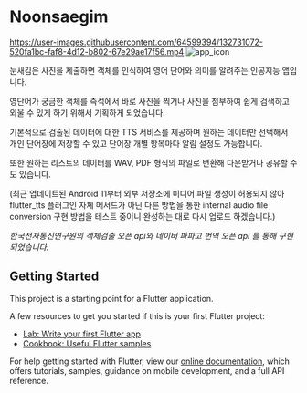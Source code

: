 # Noonsaegim
https://user-images.githubusercontent.com/64599394/132731072-520fa1bc-faf8-4d12-b802-67e29ae17f56.mp4
![app_icon](https://user-images.githubusercontent.com/64599394/132732824-1d2eebb9-b05c-401f-a663-e5695a4e6a8e.png)


눈새김은 사진을 제출하면 객체를 인식하여 영어 단어와 의미를 알려주는 인공지능 앱입니다.

영단어가 궁금한 객체를 즉석에서 바로 사진을 찍거나 사진을 첨부하여 쉽게 검색하고 외울 수 있게 하기 위해서 기획하게 되었습니다.

기본적으로 검출된 데이터에 대한 TTS 서비스를 제공하며
원하는 데이터만 선택해서 개인 단어장에 저장할 수 있고 단어장 개별 항목마다 알림 설정도 가능합니다.

또한 원하는 리스트의 데이터를 WAV, PDF 형식의 파일로 변환해 다운받거나 공유할 수도 있습니다.

(최근 업데이트된 Android 11부터 외부 저장소에 미디어 파일 생성이 허용되지 않아 flutter_tts 플러그인 자체 메서드가 
아닌 다른 방법을 통한 internal audio file conversion 구현 방법을 테스트 중이니 완성하는 대로 다시 업로드 하겠습니다.)

*한국전자통신연구원의 객체검출 오픈 api와 네이버 파파고 번역 오픈 api 를 통해 구현되었습니다.* 

## Getting Started

This project is a starting point for a Flutter application.

A few resources to get you started if this is your first Flutter project:

- [Lab: Write your first Flutter app](https://flutter.dev/docs/get-started/codelab)
- [Cookbook: Useful Flutter samples](https://flutter.dev/docs/cookbook)

For help getting started with Flutter, view our
[online documentation](https://flutter.dev/docs), which offers tutorials,
samples, guidance on mobile development, and a full API reference.
